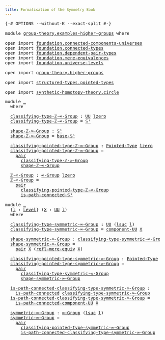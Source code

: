 ```yaml
---
title: Formalisation of the Symmetry Book
---
```


<pre class="Agda"><a id="60" class="Symbol">{-#</a> <a id="64" class="Keyword">OPTIONS</a> <a id="72" class="Pragma">--without-K</a> <a id="84" class="Pragma">--exact-split</a> <a id="98" class="Symbol">#-}</a>

<a id="103" class="Keyword">module</a> <a id="110" href="group-theory.examples-higher-groups.html" class="Module">group-theory.examples-higher-groups</a> <a id="146" class="Keyword">where</a>

<a id="153" class="Keyword">open</a> <a id="158" class="Keyword">import</a> <a id="165" href="foundation.connected-components-universes.html" class="Module">foundation.connected-components-universes</a>
<a id="207" class="Keyword">open</a> <a id="212" class="Keyword">import</a> <a id="219" href="foundation.connected-types.html" class="Module">foundation.connected-types</a>
<a id="246" class="Keyword">open</a> <a id="251" class="Keyword">import</a> <a id="258" href="foundation.dependent-pair-types.html" class="Module">foundation.dependent-pair-types</a>
<a id="290" class="Keyword">open</a> <a id="295" class="Keyword">import</a> <a id="302" href="foundation.mere-equivalences.html" class="Module">foundation.mere-equivalences</a>
<a id="331" class="Keyword">open</a> <a id="336" class="Keyword">import</a> <a id="343" href="foundation.universe-levels.html" class="Module">foundation.universe-levels</a>

<a id="371" class="Keyword">open</a> <a id="376" class="Keyword">import</a> <a id="383" href="group-theory.higher-groups.html" class="Module">group-theory.higher-groups</a>

<a id="411" class="Keyword">open</a> <a id="416" class="Keyword">import</a> <a id="423" href="structured-types.pointed-types.html" class="Module">structured-types.pointed-types</a>

<a id="455" class="Keyword">open</a> <a id="460" class="Keyword">import</a> <a id="467" href="synthetic-homotopy-theory.circle.html" class="Module">synthetic-homotopy-theory.circle</a>
</pre>
<pre class="Agda"><a id="513" class="Keyword">module</a> <a id="520" href="group-theory.examples-higher-groups.html#520" class="Module">_</a>
  <a id="524" class="Keyword">where</a>

  <a id="533" href="group-theory.examples-higher-groups.html#533" class="Function">classifying-type-ℤ-∞-Group</a> <a id="560" class="Symbol">:</a> <a id="562" href="foundation-core.universe-levels.html#235" class="Primitive">UU</a> <a id="565" href="Agda.Primitive.html#764" class="Primitive">lzero</a>
  <a id="573" href="group-theory.examples-higher-groups.html#533" class="Function">classifying-type-ℤ-∞-Group</a> <a id="600" class="Symbol">=</a> <a id="602" href="synthetic-homotopy-theory.circle.html#12148" class="Postulate">𝕊¹</a>

  <a id="608" href="group-theory.examples-higher-groups.html#608" class="Function">shape-ℤ-∞-Group</a> <a id="624" class="Symbol">:</a> <a id="626" href="synthetic-homotopy-theory.circle.html#12148" class="Postulate">𝕊¹</a>
  <a id="631" href="group-theory.examples-higher-groups.html#608" class="Function">shape-ℤ-∞-Group</a> <a id="647" class="Symbol">=</a> <a id="649" href="synthetic-homotopy-theory.circle.html#12173" class="Postulate">base-𝕊¹</a>

  <a id="660" href="group-theory.examples-higher-groups.html#660" class="Function">classifying-pointed-type-ℤ-∞-Group</a> <a id="695" class="Symbol">:</a> <a id="697" href="structured-types.pointed-types.html#383" class="Function">Pointed-Type</a> <a id="710" href="Agda.Primitive.html#764" class="Primitive">lzero</a>
  <a id="718" href="group-theory.examples-higher-groups.html#660" class="Function">classifying-pointed-type-ℤ-∞-Group</a> <a id="753" class="Symbol">=</a>
    <a id="759" href="foundation-core.dependent-pair-types.html#588" class="InductiveConstructor">pair</a>
      <a id="770" href="group-theory.examples-higher-groups.html#533" class="Function">classifying-type-ℤ-∞-Group</a>
      <a id="803" href="group-theory.examples-higher-groups.html#608" class="Function">shape-ℤ-∞-Group</a>

  <a id="822" href="group-theory.examples-higher-groups.html#822" class="Function">ℤ-∞-Group</a> <a id="832" class="Symbol">:</a> <a id="834" href="group-theory.higher-groups.html#1474" class="Function">∞-Group</a> <a id="842" href="Agda.Primitive.html#764" class="Primitive">lzero</a>
  <a id="850" href="group-theory.examples-higher-groups.html#822" class="Function">ℤ-∞-Group</a> <a id="860" class="Symbol">=</a>
    <a id="866" href="foundation-core.dependent-pair-types.html#588" class="InductiveConstructor">pair</a>
      <a id="877" href="group-theory.examples-higher-groups.html#660" class="Function">classifying-pointed-type-ℤ-∞-Group</a>
      <a id="918" href="synthetic-homotopy-theory.circle.html#16932" class="Function">is-path-connected-𝕊¹</a>

<a id="940" class="Keyword">module</a> <a id="947" href="group-theory.examples-higher-groups.html#947" class="Module">_</a>
  <a id="951" class="Symbol">{</a><a id="952" href="group-theory.examples-higher-groups.html#952" class="Bound">l</a> <a id="954" class="Symbol">:</a> <a id="956" href="Agda.Primitive.html#597" class="Postulate">Level</a><a id="961" class="Symbol">}</a> <a id="963" class="Symbol">(</a><a id="964" href="group-theory.examples-higher-groups.html#964" class="Bound">X</a> <a id="966" class="Symbol">:</a> <a id="968" href="foundation-core.universe-levels.html#235" class="Primitive">UU</a> <a id="971" href="group-theory.examples-higher-groups.html#952" class="Bound">l</a><a id="972" class="Symbol">)</a>
  <a id="976" class="Keyword">where</a>

  <a id="985" href="group-theory.examples-higher-groups.html#985" class="Function">classifying-type-symmetric-∞-Group</a> <a id="1020" class="Symbol">:</a> <a id="1022" href="foundation-core.universe-levels.html#235" class="Primitive">UU</a> <a id="1025" class="Symbol">(</a><a id="1026" href="Agda.Primitive.html#780" class="Primitive">lsuc</a> <a id="1031" href="group-theory.examples-higher-groups.html#952" class="Bound">l</a><a id="1032" class="Symbol">)</a>
  <a id="1036" href="group-theory.examples-higher-groups.html#985" class="Function">classifying-type-symmetric-∞-Group</a> <a id="1071" class="Symbol">=</a> <a id="1073" href="foundation.connected-components-universes.html#2320" class="Function">component-UU</a> <a id="1086" href="group-theory.examples-higher-groups.html#964" class="Bound">X</a>

  <a id="1091" href="group-theory.examples-higher-groups.html#1091" class="Function">shape-symmetric-∞-Group</a> <a id="1115" class="Symbol">:</a> <a id="1117" href="group-theory.examples-higher-groups.html#985" class="Function">classifying-type-symmetric-∞-Group</a>
  <a id="1154" href="group-theory.examples-higher-groups.html#1091" class="Function">shape-symmetric-∞-Group</a> <a id="1178" class="Symbol">=</a>
    <a id="1184" href="foundation-core.dependent-pair-types.html#588" class="InductiveConstructor">pair</a> <a id="1189" href="group-theory.examples-higher-groups.html#964" class="Bound">X</a> <a id="1191" class="Symbol">(</a><a id="1192" href="foundation.mere-equivalences.html#1771" class="Function">refl-mere-equiv</a> <a id="1208" href="group-theory.examples-higher-groups.html#964" class="Bound">X</a><a id="1209" class="Symbol">)</a>

  <a id="1214" href="group-theory.examples-higher-groups.html#1214" class="Function">classifying-pointed-type-symmetric-∞-Group</a> <a id="1257" class="Symbol">:</a> <a id="1259" href="structured-types.pointed-types.html#383" class="Function">Pointed-Type</a> <a id="1272" class="Symbol">(</a><a id="1273" href="Agda.Primitive.html#780" class="Primitive">lsuc</a> <a id="1278" href="group-theory.examples-higher-groups.html#952" class="Bound">l</a><a id="1279" class="Symbol">)</a>
  <a id="1283" href="group-theory.examples-higher-groups.html#1214" class="Function">classifying-pointed-type-symmetric-∞-Group</a> <a id="1326" class="Symbol">=</a>
    <a id="1332" href="foundation-core.dependent-pair-types.html#588" class="InductiveConstructor">pair</a>
      <a id="1343" href="group-theory.examples-higher-groups.html#985" class="Function">classifying-type-symmetric-∞-Group</a>
      <a id="1384" href="group-theory.examples-higher-groups.html#1091" class="Function">shape-symmetric-∞-Group</a>

  <a id="1411" href="group-theory.examples-higher-groups.html#1411" class="Function">is-path-connected-classifying-type-symmetric-∞-Group</a> <a id="1464" class="Symbol">:</a>
    <a id="1470" href="foundation.connected-types.html#1697" class="Function">is-path-connected</a> <a id="1488" href="group-theory.examples-higher-groups.html#985" class="Function">classifying-type-symmetric-∞-Group</a>
  <a id="1525" href="group-theory.examples-higher-groups.html#1411" class="Function">is-path-connected-classifying-type-symmetric-∞-Group</a> <a id="1578" class="Symbol">=</a>
    <a id="1584" href="foundation.connected-components-universes.html#6389" class="Function">is-path-connected-component-UU</a> <a id="1615" href="group-theory.examples-higher-groups.html#964" class="Bound">X</a>
  
  <a id="1622" href="group-theory.examples-higher-groups.html#1622" class="Function">symmetric-∞-Group</a> <a id="1640" class="Symbol">:</a> <a id="1642" href="group-theory.higher-groups.html#1474" class="Function">∞-Group</a> <a id="1650" class="Symbol">(</a><a id="1651" href="Agda.Primitive.html#780" class="Primitive">lsuc</a> <a id="1656" href="group-theory.examples-higher-groups.html#952" class="Bound">l</a><a id="1657" class="Symbol">)</a>
  <a id="1661" href="group-theory.examples-higher-groups.html#1622" class="Function">symmetric-∞-Group</a> <a id="1679" class="Symbol">=</a>
    <a id="1685" href="foundation-core.dependent-pair-types.html#588" class="InductiveConstructor">pair</a>
      <a id="1696" href="group-theory.examples-higher-groups.html#1214" class="Function">classifying-pointed-type-symmetric-∞-Group</a>
      <a id="1745" href="group-theory.examples-higher-groups.html#1411" class="Function">is-path-connected-classifying-type-symmetric-∞-Group</a>
</pre>